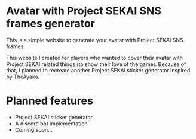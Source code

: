 # Avatar with Project SEKAI SNS frames generator

This is a simple website to generate your avatar with Project SEKAI SNS frames.

This website I created for players who wanted to cover their avatar with Project SEKAI related things (to show their love of the game). Because of that, I planned to recreate another Project SEKAI sticker generator inspired by TheAyaka.

# Planned features

- Project SEKAI sticker generator
- A discord bot implementation 
- Coming soon...